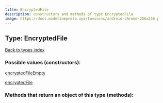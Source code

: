 ```yaml
---
title: EncryptedFile
description: constructors and methods of type EncryptedFile
image: https://docs.madelineproto.xyz/favicons/android-chrome-256x256.png
---
```

## Type: EncryptedFile  
[Back to types index](index.md)



### Possible values (constructors):

[encryptedFileEmpty](../constructors/encryptedFileEmpty.md)  

[encryptedFile](../constructors/encryptedFile.md)  



### Methods that return an object of this type (methods):



